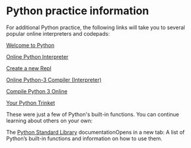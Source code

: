 # Python practice information

For additional Python practice, the following links will take you to several popular online interpreters and codepads:

[Welcome to Python](https://www.python.org/shell/)

[Online Python Interpreter](https://www.onlinegdb.com/online_python_interpreter)

[Create a new Repl](https://repl.it/languages/python3)

[Online Python-3 Compiler (Interpreter)](https://www.tutorialspoint.com/execute_python3_online.php)

[Compile Python 3 Online](https://rextester.com/l/python3_online_compiler)

[Your Python Trinket](https://trinket.io/python3)

These were just a few of Python's built-in functions. You can continue learning about others on your own:

The [Python Standard Library](https://docs.python.org/3/library/functions.html) documentationOpens in a new tab: A list of Python’s built-in functions and information on how to use them.
